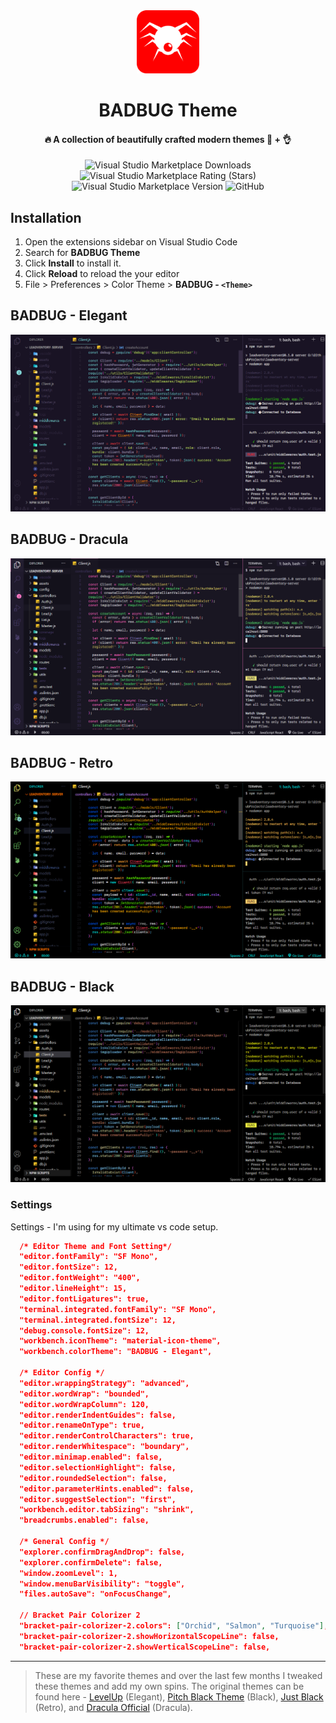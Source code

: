 <div align="center">
  <img src="images/icon.png" width="20%">
</div>

<h1 align="center">
  BADBUG Theme
  
</h1>

<h4 align="center">

🔥 A collection of beautifully crafted modern themes 🎨 + 👌

</h4>

<div align="center">
  
![Visual Studio Marketplace Downloads](https://img.shields.io/visual-studio-marketplace/d/1mandev.badbug?style=for-the-badge)
![Visual Studio Marketplace Rating (Stars)](https://img.shields.io/visual-studio-marketplace/stars/1mandev.badbug?style=for-the-badge)
![Visual Studio Marketplace Version](https://img.shields.io/visual-studio-marketplace/v/1mandev.badbug?style=for-the-badge)
![GitHub](https://img.shields.io/github/license/Mr-spShuvo/badbug-vscode-theme?style=for-the-badge)

</div>

## Installation

1. Open the extensions sidebar on Visual Studio Code
2. Search for **BADBUG Theme**
3. Click **Install** to install it.
4. Click **Reload** to reload the your editor
5. File > Preferences > Color Theme > **BADBUG - `<Theme>`**

## BADBUG - Elegant

![Preview](images/elegant.png)

## BADBUG - Dracula

![Preview](images/dracula.png)

## BADBUG - Retro

![Preview](images/retro.png)

## BADBUG - Black

![Preview](images/black.png)

### Settings

Settings - I'm using for my ultimate vs code setup.

```json
  /* Editor Theme and Font Setting*/
  "editor.fontFamily": "SF Mono",
  "editor.fontSize": 12,
  "editor.fontWeight": "400",
  "editor.lineHeight": 15,
  "editor.fontLigatures": true,
  "terminal.integrated.fontFamily": "SF Mono",
  "terminal.integrated.fontSize": 12,
  "debug.console.fontSize": 12,
  "workbench.iconTheme": "material-icon-theme",
  "workbench.colorTheme": "BADBUG - Elegant",

  /* Editor Config */
  "editor.wrappingStrategy": "advanced",
  "editor.wordWrap": "bounded",
  "editor.wordWrapColumn": 120,
  "editor.renderIndentGuides": false,
  "editor.renameOnType": true,
  "editor.renderControlCharacters": true,
  "editor.renderWhitespace": "boundary",
  "editor.minimap.enabled": false,
  "editor.selectionHighlight": false,
  "editor.roundedSelection": false,
  "editor.parameterHints.enabled": false,
  "editor.suggestSelection": "first",
  "workbench.editor.tabSizing": "shrink",
  "breadcrumbs.enabled": false,

  /* General Config */
  "explorer.confirmDragAndDrop": false,
  "explorer.confirmDelete": false,
  "window.zoomLevel": 1,
  "window.menuBarVisibility": "toggle",
  "files.autoSave": "onFocusChange",

  // Bracket Pair Colorizer 2
  "bracket-pair-colorizer-2.colors": ["Orchid", "Salmon", "Turquoise"],
  "bracket-pair-colorizer-2.showHorizontalScopeLine": false,
  "bracket-pair-colorizer-2.showVerticalScopeLine": false,
```

<hr>

> These are my favorite themes and over the last few months I tweaked these themes and add my own spins. The original themes can be found here - [LevelUp]('https://marketplace.visualstudio.com/items?itemName=leveluptutorials.theme-levelup') (Elegant), [Pitch Black Theme](https://marketplace.visualstudio.com/items?itemName=viktorqvarfordt.vscode-pitch-black-theme) (Black), [Just Black](https://marketplace.visualstudio.com/items?itemName=nur.just-black) (Retro), and [Dracula Official](https://marketplace.visualstudio.com/items?itemName=dracula-theme.theme-dracula) (Dracula).
